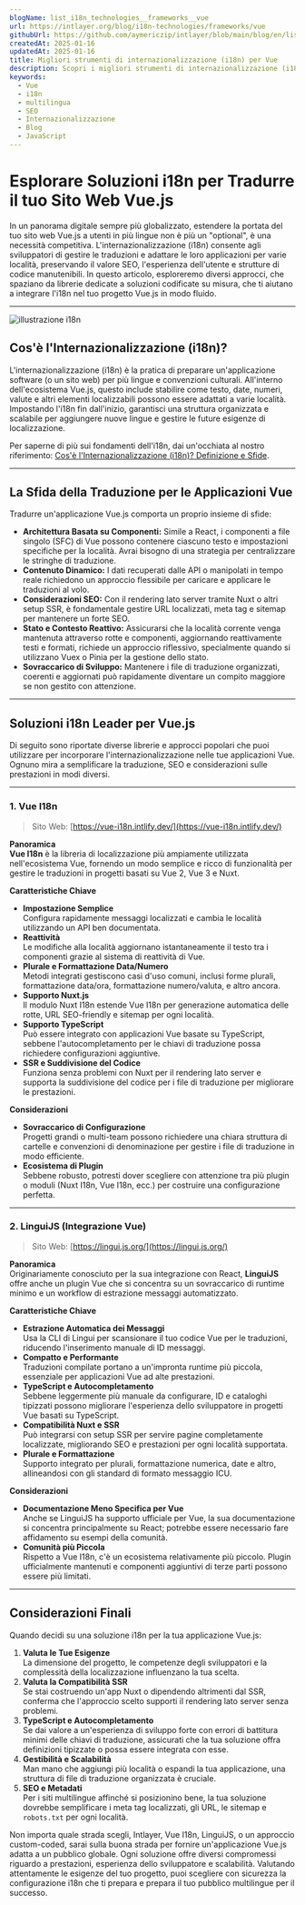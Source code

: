 ```yaml
---
blogName: list_i18n_technologies__frameworks__vue
url: https://intlayer.org/blog/i18n-technologies/frameworks/vue
githubUrl: https://github.com/aymericzip/intlayer/blob/main/blog/en/list_i18n_technologies/frameworks/vue.md
createdAt: 2025-01-16
updatedAt: 2025-01-16
title: Migliori strumenti di internazionalizzazione (i18n) per Vue
description: Scopri i migliori strumenti di internazionalizzazione (i18n) per Vue per affrontare i sfide di traduzione, migliorare la ricerca sul web e fornire un'esperienza web globale senza problemi.
keywords:
  - Vue
  - i18n
  - multilingua
  - SEO
  - Internazionalizzazione
  - Blog
  - JavaScript
---
```


# Esplorare Soluzioni i18n per Tradurre il tuo Sito Web Vue.js

In un panorama digitale sempre più globalizzato, estendere la portata del tuo sito web Vue.js a utenti in più lingue non è più un "optional", è una necessità competitiva. L'internazionalizzazione (i18n) consente agli sviluppatori di gestire le traduzioni e adattare le loro applicazioni per varie località, preservando il valore SEO, l'esperienza dell'utente e strutture di codice manutenibili. In questo articolo, esploreremo diversi approcci, che spaziano da librerie dedicate a soluzioni codificate su misura, che ti aiutano a integrare l'i18n nel tuo progetto Vue.js in modo fluido.

---

![illustrazione i18n](https://github.com/aymericzip/intlayer/blob/main/blog/assets/i18n.webp)

## Cos'è l'Internazionalizzazione (i18n)?

L'internazionalizzazione (i18n) è la pratica di preparare un'applicazione software (o un sito web) per più lingue e convenzioni culturali. All'interno dell'ecosistema Vue.js, questo include stabilire come testo, date, numeri, valute e altri elementi localizzabili possono essere adattati a varie località. Impostando l'i18n fin dall'inizio, garantisci una struttura organizzata e scalabile per aggiungere nuove lingue e gestire le future esigenze di localizzazione.

Per saperne di più sui fondamenti dell'i18n, dai un'occhiata al nostro riferimento: [Cos'è l'Internazionalizzazione (i18n)? Definizione e Sfide](https://github.com/aymericzip/intlayer/blob/main/blog/it/what_is_internationalization.md).

---

## La Sfida della Traduzione per le Applicazioni Vue

Tradurre un'applicazione Vue.js comporta un proprio insieme di sfide:

- **Architettura Basata su Componenti:** Simile a React, i componenti a file singolo (SFC) di Vue possono contenere ciascuno testo e impostazioni specifiche per la località. Avrai bisogno di una strategia per centralizzare le stringhe di traduzione.
- **Contenuto Dinamico:** I dati recuperati dalle API o manipolati in tempo reale richiedono un approccio flessibile per caricare e applicare le traduzioni al volo.
- **Considerazioni SEO:** Con il rendering lato server tramite Nuxt o altri setup SSR, è fondamentale gestire URL localizzati, meta tag e sitemap per mantenere un forte SEO.
- **Stato e Contesto Reattivo:** Assicurarsi che la località corrente venga mantenuta attraverso rotte e componenti, aggiornando reattivamente testi e formati, richiede un approccio riflessivo, specialmente quando si utilizzano Vuex o Pinia per la gestione dello stato.
- **Sovraccarico di Sviluppo:** Mantenere i file di traduzione organizzati, coerenti e aggiornati può rapidamente diventare un compito maggiore se non gestito con attenzione.

---

## Soluzioni i18n Leader per Vue.js

Di seguito sono riportate diverse librerie e approcci popolari che puoi utilizzare per incorporare l'internazionalizzazione nelle tue applicazioni Vue. Ognuno mira a semplificare la traduzione, SEO e considerazioni sulle prestazioni in modi diversi.

---

### 1. Vue I18n

> Sito Web: [https://vue-i18n.intlify.dev/](https://vue-i18n.intlify.dev/)

**Panoramica**  
**Vue I18n** è la libreria di localizzazione più ampiamente utilizzata nell'ecosistema Vue, fornendo un modo semplice e ricco di funzionalità per gestire le traduzioni in progetti basati su Vue 2, Vue 3 e Nuxt.

**Caratteristiche Chiave**

- **Impostazione Semplice**  
  Configura rapidamente messaggi localizzati e cambia le località utilizzando un API ben documentata.
- **Reattività**  
  Le modifiche alla località aggiornano istantaneamente il testo tra i componenti grazie al sistema di reattività di Vue.
- **Plurale e Formattazione Data/Numero**  
  Metodi integrati gestiscono casi d'uso comuni, inclusi forme plurali, formattazione data/ora, formattazione numero/valuta, e altro ancora.
- **Supporto Nuxt.js**  
  Il modulo Nuxt I18n estende Vue I18n per generazione automatica delle rotte, URL SEO-friendly e sitemap per ogni località.
- **Supporto TypeScript**  
  Può essere integrato con applicazioni Vue basate su TypeScript, sebbene l'autocompletamento per le chiavi di traduzione possa richiedere configurazioni aggiuntive.
- **SSR e Suddivisione del Codice**  
  Funziona senza problemi con Nuxt per il rendering lato server e supporta la suddivisione del codice per i file di traduzione per migliorare le prestazioni.

**Considerazioni**

- **Sovraccarico di Configurazione**  
  Progetti grandi o multi-team possono richiedere una chiara struttura di cartelle e convenzioni di denominazione per gestire i file di traduzione in modo efficiente.
- **Ecosistema di Plugin**  
  Sebbene robusto, potresti dover scegliere con attenzione tra più plugin o moduli (Nuxt I18n, Vue I18n, ecc.) per costruire una configurazione perfetta.

---

### 2. LinguiJS (Integrazione Vue)

> Sito Web: [https://lingui.js.org/](https://lingui.js.org/)

**Panoramica**  
Originariamente conosciuto per la sua integrazione con React, **LinguiJS** offre anche un plugin Vue che si concentra su un sovraccarico di runtime minimo e un workflow di estrazione messaggi automatizzato.

**Caratteristiche Chiave**

- **Estrazione Automatica dei Messaggi**  
  Usa la CLI di Lingui per scansionare il tuo codice Vue per le traduzioni, riducendo l'inserimento manuale di ID messaggi.
- **Compatto e Performante**  
  Traduzioni compilate portano a un'impronta runtime più piccola, essenziale per applicazioni Vue ad alte prestazioni.
- **TypeScript e Autocompletamento**  
  Sebbene leggermente più manuale da configurare, ID e cataloghi tipizzati possono migliorare l'esperienza dello sviluppatore in progetti Vue basati su TypeScript.
- **Compatibilità Nuxt e SSR**  
  Può integrarsi con setup SSR per servire pagine completamente localizzate, migliorando SEO e prestazioni per ogni località supportata.
- **Plurale e Formattazione**  
  Supporto integrato per plurali, formattazione numerica, date e altro, allineandosi con gli standard di formato messaggio ICU.

**Considerazioni**

- **Documentazione Meno Specifica per Vue**  
  Anche se LinguiJS ha supporto ufficiale per Vue, la sua documentazione si concentra principalmente su React; potrebbe essere necessario fare affidamento su esempi della comunità.
- **Comunità più Piccola**  
  Rispetto a Vue I18n, c'è un ecosistema relativamente più piccolo. Plugin ufficialmente mantenuti e componenti aggiuntivi di terze parti possono essere più limitati.

---

## Considerazioni Finali

Quando decidi su una soluzione i18n per la tua applicazione Vue.js:

1. **Valuta le Tue Esigenze**  
   La dimensione del progetto, le competenze degli sviluppatori e la complessità della localizzazione influenzano la tua scelta.
2. **Valuta la Compatibilità SSR**  
   Se stai costruendo un'app Nuxt o dipendendo altrimenti dal SSR, conferma che l'approccio scelto supporti il rendering lato server senza problemi.
3. **TypeScript e Autocompletamento**  
   Se dai valore a un'esperienza di sviluppo forte con errori di battitura minimi delle chiavi di traduzione, assicurati che la tua soluzione offra definizioni tipizzate o possa essere integrata con esse.
4. **Gestibilità e Scalabilità**  
   Man mano che aggiungi più località o espandi la tua applicazione, una struttura di file di traduzione organizzata è cruciale.
5. **SEO e Metadati**  
   Per i siti multilingue affinché si posizionino bene, la tua soluzione dovrebbe semplificare i meta tag localizzati, gli URL, le sitemap e `robots.txt` per ogni località.

Non importa quale strada scegli, Intlayer, Vue I18n, LinguiJS, o un approccio custom-coded, sarai sulla buona strada per fornire un'applicazione Vue.js adatta a un pubblico globale. Ogni soluzione offre diversi compromessi riguardo a prestazioni, esperienza dello sviluppatore e scalabilità. Valutando attentamente le esigenze del tuo progetto, puoi scegliere con sicurezza la configurazione i18n che ti prepara e prepara il tuo pubblico multilingue per il successo.
